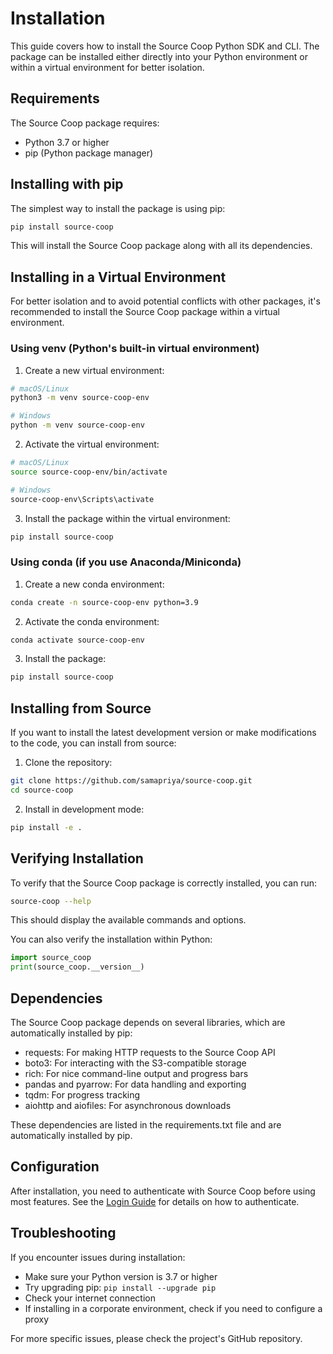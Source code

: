 # Installation

This guide covers how to install the Source Coop Python SDK and CLI. The package can be installed either directly into your Python environment or within a virtual environment for better isolation.

## Requirements

The Source Coop package requires:

- Python 3.7 or higher
- pip (Python package manager)

## Installing with pip

The simplest way to install the package is using pip:

```bash
pip install source-coop
```

This will install the Source Coop package along with all its dependencies.

## Installing in a Virtual Environment

For better isolation and to avoid potential conflicts with other packages, it's recommended to install the Source Coop package within a virtual environment.

### Using venv (Python's built-in virtual environment)

1. Create a new virtual environment:

```bash
# macOS/Linux
python3 -m venv source-coop-env

# Windows
python -m venv source-coop-env
```

2. Activate the virtual environment:

```bash
# macOS/Linux
source source-coop-env/bin/activate

# Windows
source-coop-env\Scripts\activate
```

3. Install the package within the virtual environment:

```bash
pip install source-coop
```

### Using conda (if you use Anaconda/Miniconda)

1. Create a new conda environment:

```bash
conda create -n source-coop-env python=3.9
```

2. Activate the conda environment:

```bash
conda activate source-coop-env
```

3. Install the package:

```bash
pip install source-coop
```

## Installing from Source

If you want to install the latest development version or make modifications to the code, you can install from source:

1. Clone the repository:

```bash
git clone https://github.com/samapriya/source-coop.git
cd source-coop
```

2. Install in development mode:

```bash
pip install -e .
```

## Verifying Installation

To verify that the Source Coop package is correctly installed, you can run:

```bash
source-coop --help
```

This should display the available commands and options.

You can also verify the installation within Python:

```python
import source_coop
print(source_coop.__version__)
```

## Dependencies

The Source Coop package depends on several libraries, which are automatically installed by pip:

- requests: For making HTTP requests to the Source Coop API
- boto3: For interacting with the S3-compatible storage
- rich: For nice command-line output and progress bars
- pandas and pyarrow: For data handling and exporting
- tqdm: For progress tracking
- aiohttp and aiofiles: For asynchronous downloads

These dependencies are listed in the requirements.txt file and are automatically installed by pip.

## Configuration

After installation, you need to authenticate with Source Coop before using most features. See the [Login Guide](login.md) for details on how to authenticate.

## Troubleshooting

If you encounter issues during installation:

- Make sure your Python version is 3.7 or higher
- Try upgrading pip: `pip install --upgrade pip`
- Check your internet connection
- If installing in a corporate environment, check if you need to configure a proxy

For more specific issues, please check the project's GitHub repository.
